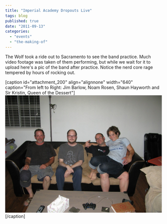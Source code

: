 ```yaml
---
title: "Imperial Academy Dropouts Live"
tags: blog
published: true
date: "2011-09-13"
categories: 
  - "events"
  - "the-making-of"
---
```


The Wolf took a ride out to Sacramento to see the band practice. Much video footage was taken of them performing, but while we wait for it to upload here's a pic of the band after practice. Notice the nerd core rage tempered by hours of rocking out.

\[caption id="attachment\_200" align="alignnone" width="640" caption="From left to Right: Jim Barlow, Noam Rosen, Shaun Hayworth and Sir Kristin, Queen of the Dessert"\][![Dudes Chillin on the Couch](/images/IMG_3513-1024x768.jpg "IAD")](http://www.bigbadcon.com/wp-content/uploads/2011/09/IMG_3513.jpg)\[/caption\]
